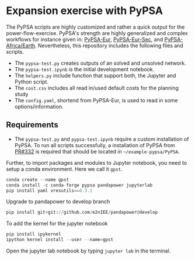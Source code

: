 # Expansion exercise with PyPSA

The PyPSA scripts are highly customized and rather a quick output for the
power-flow-exercise. PyPSA's strength are highly generalized and complex workflows
for instance given in:
[PyPSA-Eur](https://github.com/PyPSA/pypsa-eur),
[PyPSA-Eur-Sec](https://github.com/PyPSA/pypsa-eur-sec),
and [PyPSA-Africa/Earth](https://github.com/pypsa-meets-africa/pypsa-africa).
Nevertheless, this repository includes the following files and scripts.
- The `pypsa-test.py` creates outputs of an solved and unsolved network.
- The `pypsa-test.ipynb` is the initial development notebook.
- The `helpers.py` include function that support both, the Jupyter and Python script.
- The `cost.csv` includes all read in/used default costs for the planning study
- The `config.yaml`, shortend from PyPSA-Eur, is used to read in some options/information.

## Requirements
- The `pypsa-test.py` and `pypsa-test.ipynb` require a custom installation of
PyPSA. To run all scripts successfully, a installation of PyPSA from
[PR#332](https://github.com/PyPSA/PyPSA/pull/332) is required that should be
located in `~/example-pypsa/PyPSA`.

Further, to import packages and modules to Jupyter notebook, you need to setup a conda environment. Here we call it `gpst`.

```python
conda create --name gpst
conda install -c conda-forge pypsa pandapower jupyterlab
pip install yaml vresutils==0.3.1
```

Upgrade to pandapower to develop branch

```python
pip install git+git://github.com/e2nIEE/pandapower@develop
```

To  add the kernel for the jupyter notebook

```python
pip install ipykernel
ipython kernel install --user --name=gpst
```

Open the jupyter lab notebook by typing `jupyter lab` in the terminal.